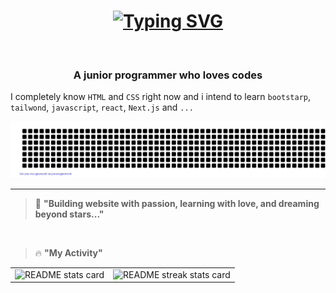 <h1 align="center">
  <a href="https://git.io/typing-svg"><img src="https://readme-typing-svg.demolab.com?font=Fira+Code&size=32&pause=1000&width=435&lines=Hello%2C+There!%F0%9F%91%8B;This+is+Ehsan;Not+%7Bjson%7D!;Nice+to+meet+you!" alt="Typing SVG" /></a>
</h1>
<img src="https://www.animatedimages.org/data/media/562/animated-line-image-0111.gif" width="1015" height="2" />
<h3 align="center">A junior programmer who loves codes</h3>

I completely know `HTML` and `CSS` right now and i intend to learn `bootstarp`, `tailwond`, `javascript`, `react`, `Next.js` and `...`

![gitartwork](gitartwork.svg)

---

> 🚀 **"Building website with passion, learning with love, and dreaming beyond stars..."**

<br/>

> 🔥 **"My Activity"**

<table>
 <tr>
   <td>
     <img src="https://github-readme-stats.vercel.app/api?username=poor-memory-web&theme=chartreuse-dark&show_icons=true" alt="README stats card"/>
   </td>
   <td>
     <img src="https://streak-stats.demolab.com/?user=poor-memory-web&theme=great-gatsby" alt="README streak stats card"/>
   </td>
 </tr>
  <table/>
